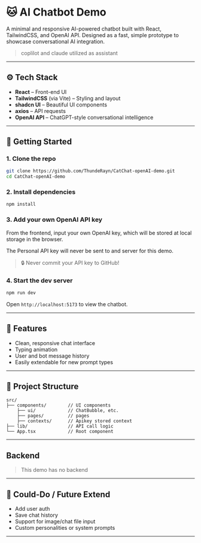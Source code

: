 # 🐱 AI Chatbot Demo

A minimal and responsive AI-powered chatbot built with React, TailwindCSS, and OpenAI API. Designed as a fast, simple prototype to showcase conversational AI integration.

> coplilot and claude utilized as assistant

---

## ⚙️ Tech Stack

- **React** – Front-end UI  
- **TailwindCSS** (via Vite) – Styling and layout  
- **shadcn UI** – Beautiful UI components  
- **axios** – API requests  
- **OpenAI API** – ChatGPT-style conversational intelligence  

---

## 🚀 Getting Started

### 1. Clone the repo

```bash
git clone https://github.com/ThundeRayn/CatChat-openAI-demo.git
cd CatChat-openAI-demo
```

### 2. Install dependencies

```bash
npm install
```

### 3. Add your own OpenAI API key

From the frontend, input your own OpenAI key, which will be stored at local storage in the browser.

The Personal API key will never be sent to and server for this demo.

> 🔒 Never commit your API key to GitHub!

### 4. Start the dev server

```bash
npm run dev
```

Open `http://localhost:5173` to view the chatbot.

---

## 🧠 Features

- Clean, responsive chat interface  
- Typing animation  
- User and bot message history  
- Easily extendable for new prompt types  

---

## 📁 Project Structure

```
src/
├── components/        // UI components 
    ├── ui/            // ChatBubble, etc.
    ├── pages/         // pages
    ├── contexts/      // Apikey stored context
├── lib/               // API call logic
└── App.tsx            // Root component
```

---

## Backend

> This demo has no backend

---

## 📌 Could-Do / Future Extend

- Add user auth  
- Save chat history  
- Support for image/chat file input  
- Custom personalities or system prompts  

---
